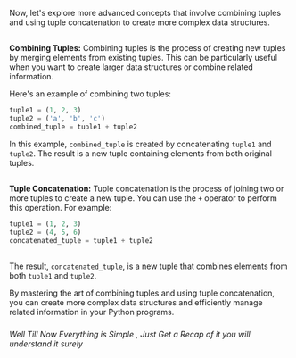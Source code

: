 Now, let's explore more advanced concepts that involve combining tuples and using tuple concatenation to create more complex data structures.
##
**Combining Tuples:**
Combining tuples is the process of creating new tuples by merging elements from existing tuples. This can be particularly useful when you want to create larger data structures or combine related information.

Here's an example of combining two tuples:

```python
tuple1 = (1, 2, 3)
tuple2 = ('a', 'b', 'c')
combined_tuple = tuple1 + tuple2
```

In this example, `combined_tuple` is created by concatenating `tuple1` and `tuple2`. The result is a new tuple containing elements from both original tuples.
##
**Tuple Concatenation:**
Tuple concatenation is the process of joining two or more tuples to create a new tuple. You can use the `+` operator to perform this operation. For example:

```python
tuple1 = (1, 2, 3)
tuple2 = (4, 5, 6)
concatenated_tuple = tuple1 + tuple2
```
##
The result, `concatenated_tuple`, is a new tuple that combines elements from both `tuple1` and `tuple2`.

By mastering the art of combining tuples and using tuple concatenation, you can create more complex data structures and efficiently manage related information in your Python programs.

###
<i>Well Till Now Everything is Simple , Just Get a Recap of it you will understand it surely</i>
